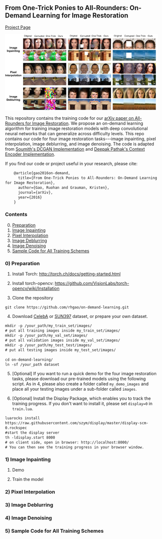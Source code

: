 ## From One-Trick Ponies to All-Rounders:  On-Demand Learning for Image Restoration
[Project Page](http://vision.cs.utexas.edu/projects/on_demand_learning/)<br/>

![teaser](teaser.jpg "qualitative results on three image restoration tasks")

This repository contains the training code for our [arXiv paper on All-Rounders for Image Restoration](http://vision.cs.utexas.edu/projects/on_demand_learning/). We propose an on-demand learning algorithm for training image restoration models with deep convolutional neural networks that can generalize across difficulty levels. This repo contains our code for four image restoration tasks---image inpainting, pixel interpolation, image deblurring, and image denoising. The code is adapted from [Soumith's DCGAN Implementation](https://github.com/soumith/dcgan.torch) and [Deepak Pathak's Context Encoder Implementation](https://github.com/pathak22/context-encoder).

If you find our code or project useful in your research, please cite:

        @article{gao2016on-demand,
          title={From One-Trick Ponies to All-Rounders: On-Demand Learning for Image Restoration},
          author={Gao, Ruohan and Grauman, Kristen},
          journal={arXiv},
          year={2016}
        }


### Contents
0. [Preparation](#0-preparation)
1. [Image Inpainting](#1-image-inpainting)
2. [Pixel Interpolation](#2-pixel-interpolation)
3. [Image Deblurring](#3-image-deblurring)
4. [Image Denoising](#4-image-denoising)
5. [Sample Code for All Training Schemes](#5-sample-code-for-all-training-schemes)

### 0) Preparation

1. Install Torch: http://torch.ch/docs/getting-started.html

2. Install torch-opencv: https://github.com/VisionLabs/torch-opencv/wiki/Installation

3. Clone the repository

  ```Shell
  git clone https://github.com/rhgao/on-demand-learning.git
  ```
  
4. Download [CelebA](http://mmlab.ie.cuhk.edu.hk/projects/CelebA.html) or [SUN397](http://vision.cs.princeton.edu/projects/2010/SUN/) dataset, or prepare your own dataset. 

  ```Shell
  mkdir -p /your_path/my_train_set/images/
  # put all training images inside my_train_set/images/
  mkdir -p /your_path/my_val_set/images/
  # put all validation images inside my_val_set/images/
  mkdir -p /your_path/my_test_test/images/
  # put all testing images inside my_test_set/images/
  
  cd on-demand-learning/
  ln -sf /your_path dataset
  ```

5. [Optional] If you want to run a quick demo for the four image restoration tasks, please download our pre-trained models using the following script. As in 4, please also create a folder called `my_demo_images` and place all your testing images under a sub-folder called `images`.

6. [Optional] Install the Display Package, which enables you to track the training progress. If you don't want to install it, please set `display=0` in `train.lua`.

```Shell
luarocks install https://raw.githubusercontent.com/szym/display/master/display-scm-0.rockspec
#start the display server
th -ldisplay.start 8000
# on client side, open in browser: http://localhost:8000/
# You can then see the training progress in your browser window.
```

### 1) Image Inpainting
1. Demo

2. Train the model

### 2) Pixel Interpolation

### 3) Image Deblurring

### 4) Image Denoising

### 5) Sample Code for All Training Schemes
